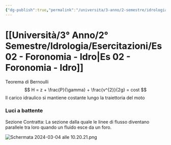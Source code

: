 ```yaml
---
{"dg-publish":true,"permalink":"/universita/3-anno/2-semestre/idrologia/esercitazioni/es-02-foronomia-idro/"}
---
```




# [[Università/3° Anno/2° Semestre/Idrologia/Esercitazioni/Es 02 - Foronomia - Idro\|Es 02 - Foronomia - Idro]]

Teorema di Bernoulli
$$
H = z + \frac{P}{\gamma} + \frac{v^{2}}{2g} = cost
$$
Il carico idraulico si mantiene costante lungo la traiettoria del moto

### Luci a battente

Sezione Contratta: La sezione dalla quale le linee di flusso diventano parallele tra loro quando un fluido esce da un foro.

![Schermata 2024-03-04 alle 10.20.21.png](/img/user/Universit%C3%A0/3%C2%B0%20Anno/2%C2%B0%20Semestre/Idrologia/Esercitazioni/allegati/allegati/Schermata%202024-03-04%20alle%2010.20.21.png)


